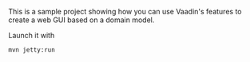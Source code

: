 This is a sample project showing how you can use Vaadin's features to create a web GUI based on a domain model.

Launch it with

    mvn jetty:run